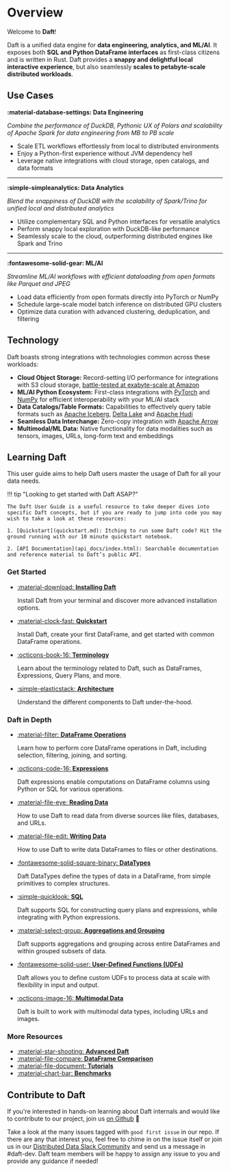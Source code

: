 # Overview

Welcome to **Daft**!

Daft is a unified data engine for **data engineering, analytics, and ML/AI**. It exposes both **SQL and Python DataFrame interfaces** as first-class citizens and is written in Rust. Daft provides a **snappy and delightful local interactive experience**, but also seamlessly **scales to petabyte-scale distributed workloads**.

## Use Cases

**:material-database-settings: Data Engineering**

*Combine the performance of DuckDB, Pythonic UX of Polars and scalability of Apache Spark for data engineering from MB to PB scale*

- Scale ETL workflows effortlessly from local to distributed environments
- Enjoy a Python-first experience without JVM dependency hell
- Leverage native integrations with cloud storage, open catalogs, and data formats
---

**:simple-simpleanalytics: Data Analytics**

*Blend the snappiness of DuckDB with the scalability of Spark/Trino for unified local and distributed analytics*

- Utilize complementary SQL and Python interfaces for versatile analytics
- Perform snappy local exploration with DuckDB-like performance
- Seamlessly scale to the cloud, outperforming distributed engines like Spark and Trino
---

**:fontawesome-solid-gear: ML/AI**

*Streamline ML/AI workflows with efficient dataloading from open formats like Parquet and JPEG*

- Load data efficiently from open formats directly into PyTorch or NumPy
- Schedule large-scale model batch inference on distributed GPU clusters
- Optimize data curation with advanced clustering, deduplication, and filtering

## Technology

Daft boasts strong integrations with technologies common across these workloads:

* **Cloud Object Storage:** Record-setting I/O performance for integrations with S3 cloud storage, [battle-tested at exabyte-scale at Amazon](https://aws.amazon.com/blogs/opensource/amazons-exabyte-scale-migration-from-apache-spark-to-ray-on-amazon-ec2/)
* **ML/AI Python Ecosystem:** First-class integrations with [PyTorch](https://pytorch.org/) and [NumPy](https://numpy.org/) for efficient interoperability with your ML/AI stack
* **Data Catalogs/Table Formats:** Capabilities to effectively query table formats such as [Apache Iceberg](https://iceberg.apache.org/), [Delta Lake](https://delta.io/) and [Apache Hudi](https://hudi.apache.org/)
* **Seamless Data Interchange:** Zero-copy integration with [Apache Arrow](https://arrow.apache.org/docs/index.html)
* **Multimodal/ML Data:** Native functionality for data modalities such as tensors, images, URLs, long-form text and embeddings

## Learning Daft

This user guide aims to help Daft users master the usage of Daft for all your data needs.

!!! tip "Looking to get started with Daft ASAP?"

    The Daft User Guide is a useful resource to take deeper dives into specific Daft concepts, but if you are ready to jump into code you may wish to take a look at these resources:

    1. [Quickstart](quickstart.md): Itching to run some Daft code? Hit the ground running with our 10 minute quickstart notebook.

    2. [API Documentation](api_docs/index.html): Searchable documentation and reference material to Daft’s public API.

### Get Started

<div class="grid cards" markdown>

- [:material-download: **Installing Daft**](install.md)

    Install Daft from your terminal and discover more advanced installation options.

- [:material-clock-fast: **Quickstart**](quickstart.md)

    Install Daft, create your first DataFrame, and get started with common DataFrame operations.

- [:octicons-book-16: **Terminology**](terms.md)

    Learn about the terminology related to Daft, such as DataFrames, Expressions, Query Plans, and more.

- [:simple-elasticstack: **Architecture**](resources/architecture.md)

    Understand the different components to Daft under-the-hood.

</div>

### Daft in Depth

<div class="grid cards" markdown>

- [:material-filter: **DataFrame Operations**](core_concepts.md#dataframe)

    Learn how to perform core DataFrame operations in Daft, including selection, filtering, joining, and sorting.

- [:octicons-code-16: **Expressions**](core_concepts.md#expressions)

    Daft expressions enable computations on DataFrame columns using Python or SQL for various operations.

- [:material-file-eye: **Reading Data**](core_concepts.md#reading-data)

    How to use Daft to read data from diverse sources like files, databases, and URLs.

- [:material-file-edit: **Writing Data**](core_concepts.md#reading-data)

    How to use Daft to write data DataFrames to files or other destinations.

- [:fontawesome-solid-square-binary: **DataTypes**](core_concepts.md#datatypes)

    Daft DataTypes define the types of data in a DataFrame, from simple primitives to complex structures.

- [:simple-quicklook: **SQL**](core_concepts.md#sql)

    Daft supports SQL for constructing query plans and expressions, while integrating with Python expressions.

- [:material-select-group: **Aggregations and Grouping**](core_concepts.md#aggregations-and-grouping)

    Daft supports aggregations and grouping across entire DataFrames and within grouped subsets of data.

- [:fontawesome-solid-user: **User-Defined Functions (UDFs)**](core_concepts.md#user-defined-functions-udf)

    Daft allows you to define custom UDFs to process data at scale with flexibility in input and output.

- [:octicons-image-16: **Multimodal Data**](core_concepts.md#multimodal-data)

    Daft is built to work with multimodal data types, including URLs and images.

</div>

### More Resources

<div class="grid cards" markdown>

- [:material-star-shooting: **Advanced Daft**](advanced/memory.md)
- [:material-file-compare: **DataFrame Comparison**](resources/dataframe_comparison.md)
- [:material-file-document: **Tutorials**](resources/tutorials.md)
- [:material-chart-bar: **Benchmarks**](resources/benchmarks/tpch.md)

</div>

## Contribute to Daft

If you're interested in hands-on learning about Daft internals and would like to contribute to our project, join us [on Github](https://github.com/Eventual-Inc/Daft) 🚀

Take a look at the many issues tagged with `good first issue` in our repo. If there are any that interest you, feel free to chime in on the issue itself or join us in our [Distributed Data Slack Community](https://join.slack.com/t/dist-data/shared_invite/zt-2e77olvxw-uyZcPPV1SRchhi8ah6ZCtg) and send us a message in #daft-dev. Daft team members will be happy to assign any issue to you and provide any guidance if needed!

<!-- ## Frequently Asked Questions

todo(docs - jay): Add answers to each and more questions if necessary

??? quote "What does Daft do well? (or What should I use Daft for?)"

    todo(docs): this is from 10 min quickstart, filler answer for now

    Daft is the right tool for you if you are working with:

    - **Large datasets** that don't fit into memory or would benefit from parallelization
    - **Multimodal data types** such as images, JSON, vector embeddings, and tensors
    - **Formats that support data skipping** through automatic partition pruning and stats-based file pruning for filter predicates
    - **ML workloads** that would benefit from interact computation within a DataFrame (via UDFs)

??? quote "What should I *not* use Daft for?"

??? quote "How do I know if Daft is the right framework for me?"

    See [DataFrame Comparison](resources/dataframe_comparison.md)

??? quote "What is the difference between Daft and Ray?"

??? quote "What is the difference between Daft and Spark?"

??? quote "How does Daft perform at large scales vs other data engines?"

    See [Benchmarks](resources/benchmarks/tpch.md)

??? quote "What is the technical architecture of Daft?"

    See [Technical Architecture](resources/architecture.md)

??? quote "Does Daft perform any telemetry?"

    See [Telemetry](resources/telemetry.md) -->
